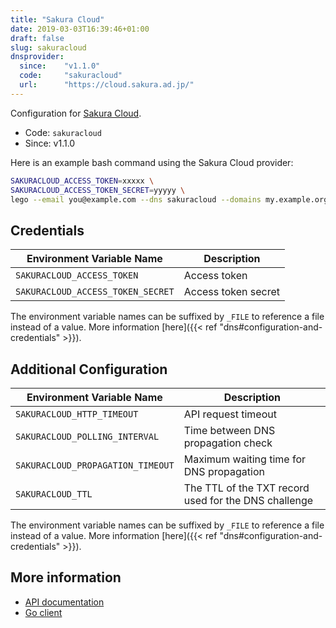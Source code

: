 ```yaml
---
title: "Sakura Cloud"
date: 2019-03-03T16:39:46+01:00
draft: false
slug: sakuracloud
dnsprovider:
  since:    "v1.1.0"
  code:     "sakuracloud"
  url:      "https://cloud.sakura.ad.jp/"
---
```


<!-- THIS DOCUMENTATION IS AUTO-GENERATED. PLEASE DO NOT EDIT. -->
<!-- providers/dns/sakuracloud/sakuracloud.toml -->
<!-- THIS DOCUMENTATION IS AUTO-GENERATED. PLEASE DO NOT EDIT. -->


Configuration for [Sakura Cloud](https://cloud.sakura.ad.jp/).


<!--more-->

- Code: `sakuracloud`
- Since: v1.1.0


Here is an example bash command using the Sakura Cloud provider:

```bash
SAKURACLOUD_ACCESS_TOKEN=xxxxx \
SAKURACLOUD_ACCESS_TOKEN_SECRET=yyyyy \
lego --email you@example.com --dns sakuracloud --domains my.example.org run
```




## Credentials

| Environment Variable Name | Description |
|-----------------------|-------------|
| `SAKURACLOUD_ACCESS_TOKEN` | Access token |
| `SAKURACLOUD_ACCESS_TOKEN_SECRET` | Access token secret |

The environment variable names can be suffixed by `_FILE` to reference a file instead of a value.
More information [here]({{< ref "dns#configuration-and-credentials" >}}).


## Additional Configuration

| Environment Variable Name | Description |
|--------------------------------|-------------|
| `SAKURACLOUD_HTTP_TIMEOUT` | API request timeout |
| `SAKURACLOUD_POLLING_INTERVAL` | Time between DNS propagation check |
| `SAKURACLOUD_PROPAGATION_TIMEOUT` | Maximum waiting time for DNS propagation |
| `SAKURACLOUD_TTL` | The TTL of the TXT record used for the DNS challenge |

The environment variable names can be suffixed by `_FILE` to reference a file instead of a value.
More information [here]({{< ref "dns#configuration-and-credentials" >}}).




## More information

- [API documentation](https://developer.sakura.ad.jp/cloud/api/1.1/)
- [Go client](https://github.com/sacloud/libsacloud)

<!-- THIS DOCUMENTATION IS AUTO-GENERATED. PLEASE DO NOT EDIT. -->
<!-- providers/dns/sakuracloud/sakuracloud.toml -->
<!-- THIS DOCUMENTATION IS AUTO-GENERATED. PLEASE DO NOT EDIT. -->
